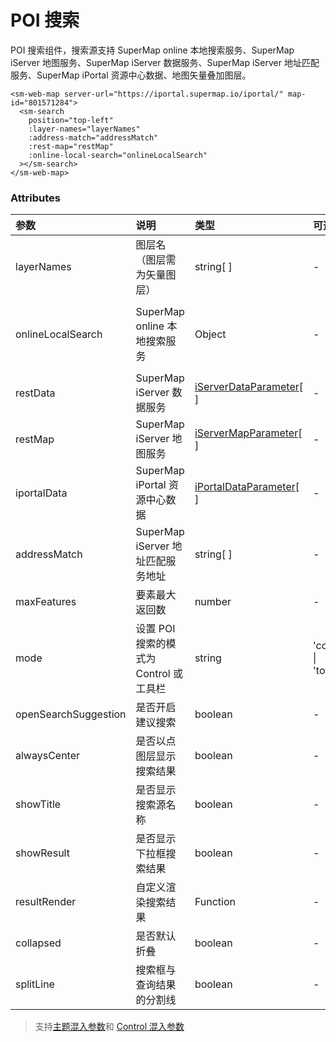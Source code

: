 # POI 搜索

POI 搜索组件，搜索源支持 SuperMap online 本地搜索服务、SuperMap iServer 地图服务、SuperMap iServer 数据服务、SuperMap iServer 地址匹配服务、SuperMap iPortal 资源中心数据、地图矢量叠加图层。

<sm-iframe src="https://iclient.supermap.io/examples/component/components_search_vue.html"></sm-iframe>

```vue
<sm-web-map server-url="https://iportal.supermap.io/iportal/" map-id="801571284">
  <sm-search
    position="top-left"
    :layer-names="layerNames"
    :address-match="addressMatch"
    :rest-map="restMap"
    :online-local-search="onlineLocalSearch"
  ></sm-search>
</sm-web-map>
```

### Attributes

| 参数                 | 说明                                    | 类型                                                                                 | 可选值                 | 默认值                           |
| :------------------- | :-------------------------------------- | :----------------------------------------------------------------------------------- | :--------------------- | :------------------------------- |
| layerNames           | 图层名（图层需为矢量图层）              | string[ ]                                                                            | -                      | -                                |
| onlineLocalSearch    | SuperMap online 本地搜索服务            | Object                                                                               | -                      | { enable: true, city: '北京市' } |
| restData             | SuperMap iServer 数据服务               | [iServerDataParameter](/zh/api/common-types/common-types.md#iserverdataparameter)[ ] | -                      | -                                |
| restMap              | SuperMap iServer 地图服务               | [iServerMapParameter](/zh/api/common-types/common-types.md#iservermapparameter)[ ]   | -                      | -                                |
| iportalData          | SuperMap iPortal 资源中心数据           | [iPortalDataParameter](/zh/api/common-types/common-types.md#iportaldataparameter)[ ] | -                      | -                                |
| addressMatch         | SuperMap iServer 地址匹配服务地址       | string[ ]                                                                            | -                      | -                                |
| maxFeatures          | 要素最大返回数                          | number                                                                               | -                      | 8                                |
| mode                 | 设置 POI 搜索的模式为 Control 或 工具栏 | string                                                                               | 'control' \| 'toolBar' | 'control'                        |
| openSearchSuggestion | 是否开启建议搜索                        | boolean                                                                              | -                      | false                            |
| alwaysCenter         | 是否以点图层显示搜索结果                | boolean                                                                              | -                      | true                             |
| showTitle            | 是否显示搜索源名称                      | boolean                                                                              | -                      | true                             |
| showResult           | 是否显示下拉框搜索结果                  | boolean                                                                              | -                      | true                             |
| resultRender         | 自定义渲染搜索结果                      | Function                                                                             | -                      | -                                |
| collapsed            | 是否默认折叠                            | boolean                                                                              | -                      | false                            |
| splitLine            | 搜索框与查询结果的分割线                | boolean                                                                              | -                      | true                            |

> 支持[主题混入参数](/zh/api/mixin/mixin.md#theme)和 [Control 混入参数](/zh/api/mixin/mixin.md#control)
